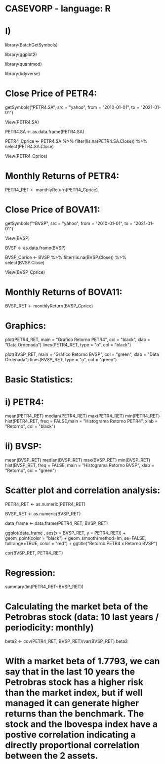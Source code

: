 # CASEVORP - language: R

# I)

library(BatchGetSymbols)

library(ggplot2)

library(quantmod)

library(tidyverse)

# Close Price of PETR4:

getSymbols("PETR4.SA", src = "yahoo", from = "2010-01-01", to = "2021-01-01")

View(PETR4.SA)

PETR4.SA <- as.data.frame(PETR4.SA)

PETR4_Cprice <- PETR4.SA %>% filter(!is.na(PETR4.SA.Close)) %>% select(PETR4.SA.Close)

View(PETR4_Cprice)

# Monthly Returns of PETR4:

PETR4_RET <- monthlyReturn(PETR4_Cprice)

# Close Price of BOVA11:

getSymbols("^BVSP", src = "yahoo", from = "2010-01-01", to = "2021-01-01")

View(BVSP)

BVSP <- as.data.frame(BVSP)

BVSP_Cprice <- BVSP %>% filter(!is.na(BVSP.Close)) %>% select(BVSP.Close)

View(BVSP_Cprice)

# Monthly Returns of BOVA11:

BVSP_RET <- monthlyReturn(BVSP_Cprice)

# Graphics:

plot(PETR4_RET,  main = "Gráfico Retorno PETR4", col = "black", xlab = "Data Ordenada")
lines(PETR4_RET, type = "o", col = "black")

plot(BVSP_RET,  main = "Gráfico Retorno BVSP", col = "green", xlab = "Data Ordenada")
lines(BVSP_RET, type = "o", col = "green")

# Basic Statistics:

# i) PETR4:

mean(PETR4_RET)
median(PETR4_RET)
max(PETR4_RET)
min(PETR4_RET)
hist(PETR4_RET, freq = FALSE,main = "Histograma Retorno PETR4",
     xlab = "Retorno", col = "black")
     
# ii) BVSP:

mean(BVSP_RET)
median(BVSP_RET)
max(BVSP_RET)
min(BVSP_RET)
hist(BVSP_RET, freq = FALSE, main = "Histograma Retorno BVSP",
     xlab = "Retorno", col = "green")

# Scatter plot and correlation analysis:

PETR4_RET <- as.numeric(PETR4_RET)

BVSP_RET <- as.numeric(BVSP_RET)

data_frame <- data.frame(PETR4_RET, BVSP_RET)

ggplot(data_frame , aes(x = BVSP_RET, y = PETR4_RET)) + geom_point(color = "black") + 
        geom_smooth(method=lm, se=FALSE, fullrange=TRUE, color = "red") + ggtitle("Retorno PETR4 x Retorno BVSP")
        
cor(BVSP_RET, PETR4_RET)

# Regression:

summary(lm(PETR4_RET~BVSP_RET))

# Calculating the market beta of the Petrobras stock (data: 10 last years / periodicity: monthly)

beta2 <- cov(PETR4_RET, BVSP_RET)/var(BVSP_RET)
beta2

# With a market beta of 1.7793, we can say that in the last 10 years the Petrobras stock has a higher risk than the market index, but if well managed it can generate higher returns than the benchmark. The stock and the Ibovespa index have a postive correlation indicating a directly proportional correlation between the 2 assets.
